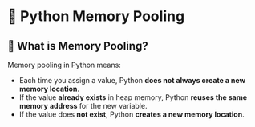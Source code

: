 # 🐍 Python Memory Pooling

## 📌 What is Memory Pooling?
Memory pooling in Python means:
- Each time you assign a value, Python **does not always create a new memory location**.
- If the value **already exists** in heap memory, Python **reuses the same memory address** for the new variable.
- If the value does **not exist**, Python **creates a new memory location**.
